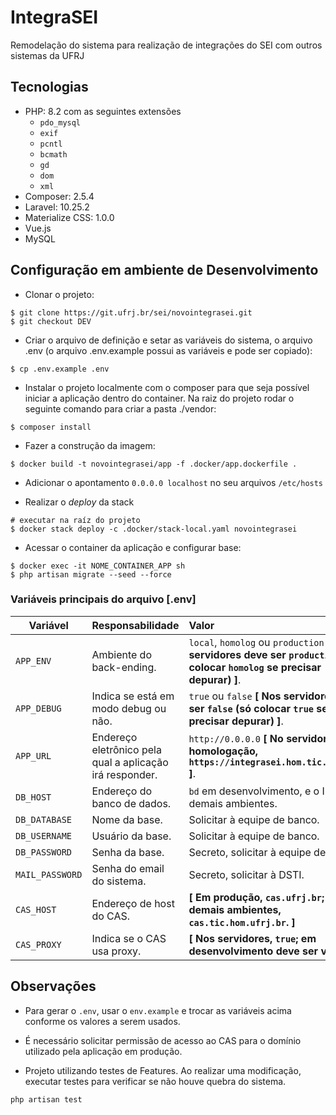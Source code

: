# IntegraSEI

Remodelação do sistema para realização de integrações do SEI com outros sistemas da UFRJ

## Tecnologias

* PHP: 8.2 com as seguintes extensões
  * `pdo_mysql`
  * `exif`
  * `pcntl`
  * `bcmath`
  * `gd`
  * `dom`
  * `xml`
* Composer: 2.5.4
* Laravel: 10.25.2
* Materialize CSS: 1.0.0
* Vue.js
* MySQL

## Configuração em ambiente de **Desenvolvimento**

  * Clonar o projeto:
```
$ git clone https://git.ufrj.br/sei/novointegrasei.git
$ git checkout DEV
```

  * Criar o arquivo de definição e setar as variáveis do sistema, o arquivo .env (o arquivo .env.example possui as variáveis e pode ser copiado):
```
$ cp .env.example .env
```
  * Instalar o projeto localmente com o composer para que seja possível iniciar a aplicação dentro do container. Na raiz do projeto rodar o seguinte comando para criar a pasta ./vendor:
```
$ composer install
```

  * Fazer a construção da imagem:
```
$ docker build -t novointegrasei/app -f .docker/app.dockerfile .
```

  * Adicionar o apontamento `0.0.0.0 localhost` no seu arquivos `/etc/hosts`

  * Realizar o _deploy_ da stack
```
# executar na raíz do projeto
$ docker stack deploy -c .docker/stack-local.yaml novointegrasei
```

  * Acessar o container da aplicação e configurar base:
```
$ docker exec -it NOME_CONTAINER_APP sh
$ php artisan migrate --seed --force
```

### Variáveis principais do arquivo [.env]

| Variável | Responsabilidade | Valor |
| ------ | :------ | :------ |
| `APP_ENV` | Ambiente do back-ending. | `local`, `homolog` ou `production` **[ Nos servidores deve ser `production` (só colocar `homolog` se precisar depurar) ]**. |
| `APP_DEBUG` | Indica se está em modo debug ou não. | `true` ou `false` **[ Nos servidores deve ser `false` (só colocar `true` se precisar depurar) ]**. |
| `APP_URL` | Endereço eletrônico pela qual a aplicação irá responder. | `http://0.0.0.0` **[ No servidor de homologação, `https://integrasei.hom.tic.ufrj.br` ]**.  |
| `DB_HOST` | Endereço do banco de dados. | `bd` em desenvolvimento, e o IP nos demais ambientes. |
| `DB_DATABASE` | Nome da base. | Solicitar à equipe de banco. |
| `DB_USERNAME` | Usuário da base. | Solicitar à equipe de banco. |
| `DB_PASSWORD` | Senha da base. | Secreto, solicitar à equipe de banco. |
| `MAIL_PASSWORD` | Senha do email do sistema. | Secreto, solicitar à DSTI. |
| `CAS_HOST` | Endereço de host do CAS. | **[ Em produção, `cas.ufrj.br`; nos demais ambientes, `cas.tic.hom.ufrj.br`. ]** |
| `CAS_PROXY` | Indica se o CAS usa proxy. | **[ Nos servidores, `true`; em desenvolvimento deve ser vazio. ]** |

## Observações

* Para gerar o `.env`, usar o `env.example` e trocar as variáveis acima conforme os valores a serem usados.

* É necessário solicitar permissão de acesso ao CAS para o domínio utilizado pela aplicação em produção.

* Projeto utilizando testes de Features. Ao realizar uma modificação, executar testes para verificar se não houve quebra do sistema. 
```shell
php artisan test
```
